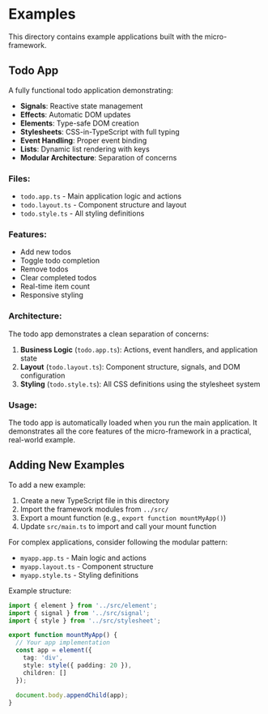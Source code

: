 # Examples

This directory contains example applications built with the micro-framework.

## Todo App

A fully functional todo application demonstrating:

- **Signals**: Reactive state management
- **Effects**: Automatic DOM updates
- **Elements**: Type-safe DOM creation
- **Stylesheets**: CSS-in-TypeScript with full typing
- **Event Handling**: Proper event binding
- **Lists**: Dynamic list rendering with keys
- **Modular Architecture**: Separation of concerns

### Files:
- `todo.app.ts` - Main application logic and actions
- `todo.layout.ts` - Component structure and layout
- `todo.style.ts` - All styling definitions

### Features:
- Add new todos
- Toggle todo completion
- Remove todos
- Clear completed todos
- Real-time item count
- Responsive styling

### Architecture:
The todo app demonstrates a clean separation of concerns:

1. **Business Logic** (`todo.app.ts`): Actions, event handlers, and application state
2. **Layout** (`todo.layout.ts`): Component structure, signals, and DOM configuration
3. **Styling** (`todo.style.ts`): All CSS definitions using the stylesheet system

### Usage:
The todo app is automatically loaded when you run the main application. It demonstrates all the core features of the micro-framework in a practical, real-world example.

## Adding New Examples

To add a new example:

1. Create a new TypeScript file in this directory
2. Import the framework modules from `../src/`
3. Export a mount function (e.g., `export function mountMyApp()`)
4. Update `src/main.ts` to import and call your mount function

For complex applications, consider following the modular pattern:
- `myapp.app.ts` - Main logic and actions
- `myapp.layout.ts` - Component structure
- `myapp.style.ts` - Styling definitions

Example structure:
```typescript
import { element } from '../src/element';
import { signal } from '../src/signal';
import { style } from '../src/stylesheet';

export function mountMyApp() {
  // Your app implementation
  const app = element({
    tag: 'div',
    style: style({ padding: 20 }),
    children: []
  });
  
  document.body.appendChild(app);
}
``` 